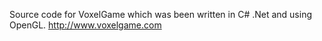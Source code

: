 Source code for VoxelGame which was been written in C# .Net and using OpenGL. http://www.voxelgame.com